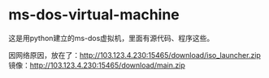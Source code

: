 # ms-dos-virtual-machine
这是用python建立的ms-dos虚拟机，里面有源代码、程序这些。

  因网络原因，放在了：http://103.123.4.230:15465/download/iso_launcher.zip
  镜像：http://103.123.4.230:15465/download/main.zip
